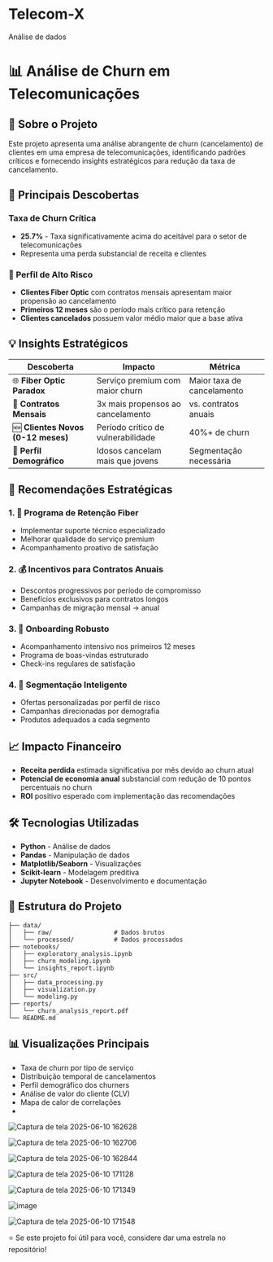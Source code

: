 # Telecom-X
Análise de dados 
# 📊 Análise de Churn em Telecomunicações

## 🎯 Sobre o Projeto

Este projeto apresenta uma análise abrangente de churn (cancelamento) de clientes em uma empresa de telecomunicações, identificando padrões críticos e fornecendo insights estratégicos para redução da taxa de cancelamento.

## 🚨 Principais Descobertas

### Taxa de Churn Crítica
- **25.7%** - Taxa significativamente acima do aceitável para o setor de telecomunicações
- Representa uma perda substancial de receita e clientes

### 👥 Perfil de Alto Risco
- **Clientes Fiber Optic** com contratos mensais apresentam maior propensão ao cancelamento
- **Primeiros 12 meses** são o período mais crítico para retenção
- **Clientes cancelados** possuem valor médio maior que a base ativa

## 💡 Insights Estratégicos

| Descoberta | Impacto | Métrica |
|------------|---------|---------|
| 🌐 **Fiber Optic Paradox** | Serviço premium com maior churn | Maior taxa de cancelamento |
| 📅 **Contratos Mensais** | 3x mais propensos ao cancelamento | vs. contratos anuais |
| 🆕 **Clientes Novos (0-12 meses)** | Período crítico de vulnerabilidade | 40%+ de churn |
| 👴 **Perfil Demográfico** | Idosos cancelam mais que jovens | Segmentação necessária |

## 🎯 Recomendações Estratégicas

### 1. 🔧 Programa de Retenção Fiber
- Implementar suporte técnico especializado
- Melhorar qualidade do serviço premium
- Acompanhamento proativo de satisfação

### 2. 💰 Incentivos para Contratos Anuais
- Descontos progressivos por período de compromisso
- Benefícios exclusivos para contratos longos
- Campanhas de migração mensal → anual

### 3. 🚀 Onboarding Robusto
- Acompanhamento intensivo nos primeiros 12 meses
- Programa de boas-vindas estruturado
- Check-ins regulares de satisfação

### 4. 🎨 Segmentação Inteligente
- Ofertas personalizadas por perfil de risco
- Campanhas direcionadas por demografia
- Produtos adequados a cada segmento

## 📈 Impacto Financeiro

- **Receita perdida** estimada significativa por mês devido ao churn atual
- **Potencial de economia anual** substancial com redução de 10 pontos percentuais no churn
- **ROI** positivo esperado com implementação das recomendações

## 🛠️ Tecnologias Utilizadas

- **Python** - Análise de dados
- **Pandas** - Manipulação de dados
- **Matplotlib/Seaborn** - Visualizações
- **Scikit-learn** - Modelagem preditiva
- **Jupyter Notebook** - Desenvolvimento e documentação

## 📁 Estrutura do Projeto

```
├── data/
│   ├── raw/                 # Dados brutos
│   └── processed/           # Dados processados
├── notebooks/
│   ├── exploratory_analysis.ipynb
│   ├── churn_modeling.ipynb
│   └── insights_report.ipynb
├── src/
│   ├── data_processing.py
│   ├── visualization.py
│   └── modeling.py
├── reports/
│   └── churn_analysis_report.pdf
└── README.md
```



## 📊 Visualizações Principais

- Taxa de churn por tipo de serviço
- Distribuição temporal de cancelamentos
- Perfil demográfico dos churners
- Análise de valor do cliente (CLV)
- Mapa de calor de correlações
- 
![Captura de tela 2025-06-10 162628](https://github.com/user-attachments/assets/29d8651d-948a-4060-8b2f-5b068161513c)

![Captura de tela 2025-06-10 162706](https://github.com/user-attachments/assets/2a34a041-f237-403a-9084-90f5cb228142)

![Captura de tela 2025-06-10 162844](https://github.com/user-attachments/assets/bef91995-5688-4d3b-b15a-13bb02327269)

![Captura de tela 2025-06-10 171128](https://github.com/user-attachments/assets/cff31e39-9c97-4300-b41e-6475bdc3a2bf)

![Captura de tela 2025-06-10 171349](https://github.com/user-attachments/assets/0dcc33bd-0b5b-4d1d-9385-df797f95630b)

![image](https://github.com/user-attachments/assets/836d4ae1-f734-461e-82f4-11df49ecd480)

![Captura de tela 2025-06-10 171548](https://github.com/user-attachments/assets/1b0bf577-0808-4cd5-990b-28e19400da31)


⭐ Se este projeto foi útil para você, considere dar uma estrela no repositório!

